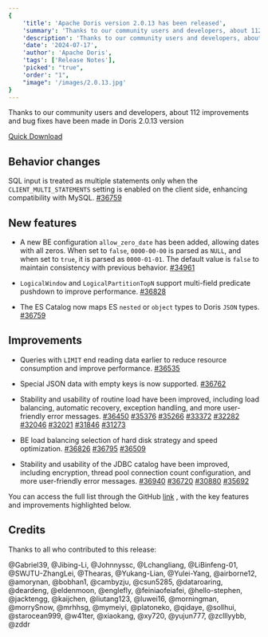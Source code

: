 ```yaml
---
{
    'title': 'Apache Doris version 2.0.13 has been released',
    'summary': 'Thanks to our community users and developers, about 112 improvements and bug fixes have been made in Doris 2.0.13 version.',
    'description': 'Thanks to our community users and developers, about 112 improvements and bug fixes have been made in Doris 2.0.13 version.',
    'date': '2024-07-17',
    'author': 'Apache Doris',
    'tags': ['Release Notes'],
    'picked': "true",
    'order': "1",
    "image": '/images/2.0.13.jpg'
}
---
```


<!--
Licensed to the Apache Software Foundation (ASF) under one
or more contributor license agreements.  See the NOTICE file
distributed with this work for additional information
regarding copyright ownership.  The ASF licenses this file
to you under the Apache License, Version 2.0 (the
"License"); you may not use this file except in compliance
with the License.  You may obtain a copy of the License at
  http://www.apache.org/licenses/LICENSE-2.0
Unless required by applicable law or agreed to in writing,
software distributed under the License is distributed on an
"AS IS" BASIS, WITHOUT WARRANTIES OR CONDITIONS OF ANY
KIND, either express or implied.  See the License for the
specific language governing permissions and limitations
under the License.
-->

Thanks to our community users and developers, about 112 improvements and bug fixes have been made in Doris 2.0.13 version

[Quick Download](https://doris.apache.org/download/)

## Behavior changes

SQL input is treated as multiple statements only when the `CLIENT_MULTI_STATEMENTS` setting is enabled on the client side, enhancing compatibility with MySQL. [#36759](https://github.com/apache/doris/pull/36759)

## New features

- A new BE configuration `allow_zero_date` has been added, allowing dates with all zeros. When set to `false`, `0000-00-00` is parsed as `NULL`, and when set to `true`, it is parsed as `0000-01-01`. The default value is `false` to maintain consistency with previous behavior. [#34961](https://github.com/apache/doris/pull/34961)


- `LogicalWindow` and `LogicalPartitionTopN` support multi-field predicate pushdown to improve performance. [#36828](https://github.com/apache/doris/pull/36828)


- The ES Catalog now maps ES `nested` or `object` types to Doris `JSON` types. [#36759](https://github.com/apache/doris/pull/36759)


## Improvements

- Queries with `LIMIT` end reading data earlier to reduce resource consumption and improve performance. [#36535](https://github.com/apache/doris/pull/36535)


- Special JSON data with empty keys is now supported. [#36762](https://github.com/apache/doris/pull/36762)


- Stability and usability of routine load have been improved, including load balancing, automatic recovery, exception handling, and more user-friendly error messages. [#36450](https://github.com/apache/doris/pull/36450) [#35376](https://github.com/apache/doris/pull/35376) [#35266](https://github.com/apache/doris/pull/35266) [ #33372](https://github.com/apache/doris/pull/33372) [#32282](https://github.com/apache/doris/pull/32282) [#32046](https://github.com/apache/doris/pull/32046) [#32021](https://github.com/apache/doris/pull/32021) [#31846](https://github.com/apache/doris/pull/31846) [#31273](https://github.com/apache/doris/pull/31273)


- BE load balancing selection of hard disk strategy and speed optimization. [#36826](https://github.com/apache/doris/pull/36826) [#36795](https://github.com/apache/doris/pull/36795) [#36509](https://github.com/apache/doris/pull/36509)


- Stability and usability of the JDBC catalog have been improved, including encryption, thread pool connection count configuration, and more user-friendly error messages. [#36940](https://github.com/apache/doris/pull/36940) [#36720](https://github.com/apache/doris/pull/36720) [#30880](https://github.com/apache/doris/pull/30880) [#35692](https://github.com/apache/doris/pull/35692)


You can access the full list through the GitHub [link](https://github.com/apache/doris/compare/2.0.12...2.0.13) , with the key features and improvements highlighted below.

## Credits

Thanks to all who contributed to this release:

@Gabriel39, @Jibing-Li, @Johnnyssc, @Lchangliang, @LiBinfeng-01, @SWJTU-ZhangLei, @Thearas, @Yukang-Lian, @Yulei-Yang, @airborne12, @amorynan, @bobhan1, @cambyzju, @csun5285, @dataroaring, @deardeng, @eldenmoon, @englefly, @feiniaofeiafei, @hello-stephen, @jacktengg, @kaijchen, @liutang123, @luwei16, @morningman, @morrySnow, @mrhhsg, @mymeiyi, @platoneko, @qidaye, @sollhui, @starocean999, @w41ter, @xiaokang, @xy720, @yujun777, @zclllyybb, @zddr